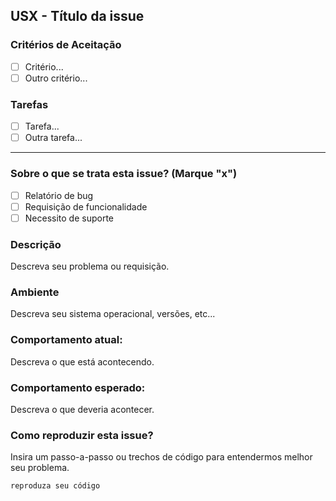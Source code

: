 
<!--Template de issue para colaboradores-->

## USX - Título da issue

### Critérios de Aceitação
- [ ] Critério...
- [ ] Outro critério...

### Tarefas
- [ ] Tarefa...
- [ ] Outra tarefa...

---
<!--Template de issue para o público em geral
(Antes de abrir esta issue, verifique se sua demanda já não foi atendida em outra issue.
Se possível utilize labels. Preencha o que é pedido a seguir e exclua ou acrescente trechos conforme necessário.)-->

### Sobre o que se trata esta issue? (Marque "x")
- [ ] Relatório de bug
- [ ] Requisição de funcionalidade
- [ ] Necessito de suporte

### Descrição
Descreva seu problema ou requisição.

### Ambiente
Descreva seu sistema operacional, versões, etc...

### Comportamento atual:
Descreva o que está acontecendo.

### Comportamento esperado:
Descreva o que deveria acontecer.

### Como reproduzir esta issue?
Insira um passo-a-passo ou trechos de código para entendermos melhor seu problema.

```
reproduza seu código
```
